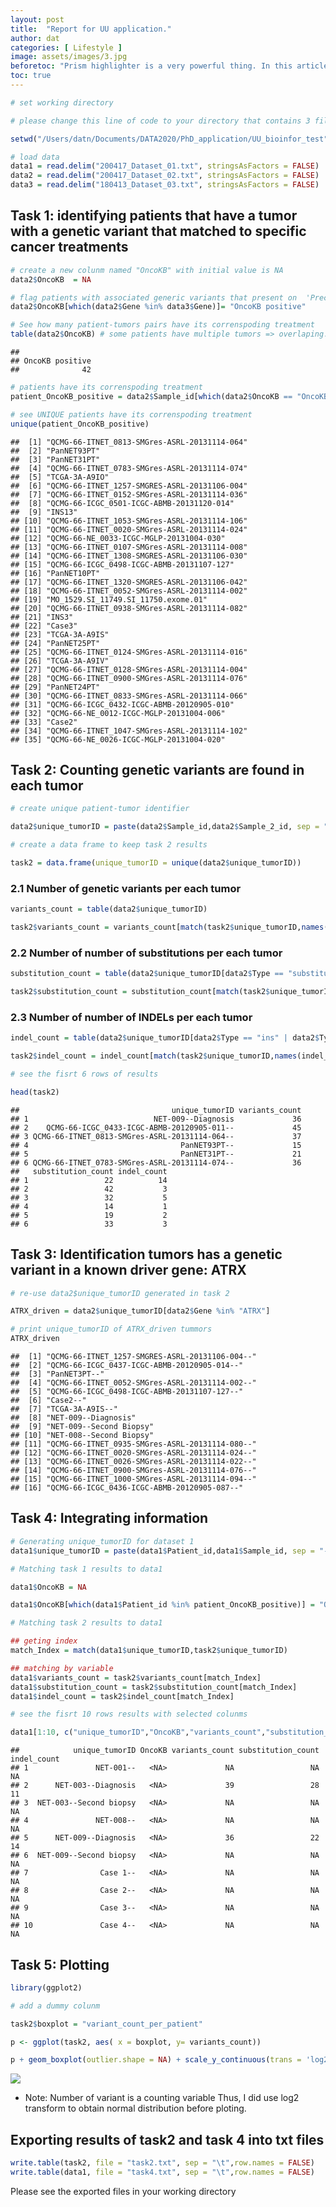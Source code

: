 ```yaml
---
layout: post
title:  "Report for UU application."
author: dat
categories: [ Lifestyle ]
image: assets/images/3.jpg
beforetoc: "Prism highlighter is a very powerful thing. In this article I'm going to show you what you can actually do with it, some tricks and tips while editing your post. Tocs is also enabled as you can see in summary."
toc: true
---
```


``` R
# set working directory

# please change this line of code to your directory that contains 3 files of dataset to reproduce my results.

setwd("/Users/datn/Documents/DATA2020/PhD_application/UU_bioinfor_test")

# load data
data1 = read.delim("200417_Dataset_01.txt", stringsAsFactors = FALSE)
data2 = read.delim("200417_Dataset_02.txt", stringsAsFactors = FALSE)
data3 = read.delim("180413_Dataset_03.txt", stringsAsFactors = FALSE)
```

Task 1: identifying patients that have a tumor with a genetic variant that matched to specific cancer treatments
----------------------------------------------------------------------------------------------------------------

``` R
# create a new colunm named "OncoKB" with initial value is NA
data2$OncoKB  = NA

# flag patients with associated generic variants that present on  'Precision Oncology Knowledge Base' as "OncoKB positive".
data2$OncoKB[which(data2$Gene %in% data3$Gene)]= "OncoKB positive"

# See how many patient-tumors pairs have its correnspoding treatment 
table(data2$OncoKB) # some patients have multiple tumors => overlaping.
```

    ## 
    ## OncoKB positive 
    ##              42

``` R
# patients have its correnspoding treatment
patient_OncoKB_positive = data2$Sample_id[which(data2$OncoKB == "OncoKB positive")]

# see UNIQUE patients have its correnspoding treatment
unique(patient_OncoKB_positive)
```

    ##  [1] "QCMG-66-ITNET_0813-SMGres-ASRL-20131114-064"
    ##  [2] "PanNET93PT"                                 
    ##  [3] "PanNET31PT"                                 
    ##  [4] "QCMG-66-ITNET_0783-SMGres-ASRL-20131114-074"
    ##  [5] "TCGA-3A-A9IO"                               
    ##  [6] "QCMG-66-ITNET_1257-SMGRES-ASRL-20131106-004"
    ##  [7] "QCMG-66-ITNET_0152-SMGres-ASRL-20131114-036"
    ##  [8] "QCMG-66-ICGC_0501-ICGC-ABMB-20131120-014"   
    ##  [9] "INS13"                                      
    ## [10] "QCMG-66-ITNET_1053-SMGres-ASRL-20131114-106"
    ## [11] "QCMG-66-ITNET_0020-SMGres-ASRL-20131114-024"
    ## [12] "QCMG-66-NE_0033-ICGC-MGLP-20131004-030"     
    ## [13] "QCMG-66-ITNET_0107-SMGres-ASRL-20131114-008"
    ## [14] "QCMG-66-ITNET_1308-SMGRES-ASRL-20131106-030"
    ## [15] "QCMG-66-ICGC_0498-ICGC-ABMB-20131107-127"   
    ## [16] "PanNET10PT"                                 
    ## [17] "QCMG-66-ITNET_1320-SMGRES-ASRL-20131106-042"
    ## [18] "QCMG-66-ITNET_0052-SMGres-ASRL-20131114-002"
    ## [19] "MO_1529.SI_11749.SI_11750.exome.01"         
    ## [20] "QCMG-66-ITNET_0938-SMGres-ASRL-20131114-082"
    ## [21] "INS3"                                       
    ## [22] "Case3"                                      
    ## [23] "TCGA-3A-A9IS"                               
    ## [24] "PanNET25PT"                                 
    ## [25] "QCMG-66-ITNET_0124-SMGres-ASRL-20131114-016"
    ## [26] "TCGA-3A-A9IV"                               
    ## [27] "QCMG-66-ITNET_0128-SMGres-ASRL-20131114-004"
    ## [28] "QCMG-66-ITNET_0900-SMGres-ASRL-20131114-076"
    ## [29] "PanNET24PT"                                 
    ## [30] "QCMG-66-ITNET_0833-SMGres-ASRL-20131114-066"
    ## [31] "QCMG-66-ICGC_0432-ICGC-ABMB-20120905-010"   
    ## [32] "QCMG-66-NE_0012-ICGC-MGLP-20131004-006"     
    ## [33] "Case2"                                      
    ## [34] "QCMG-66-ITNET_1047-SMGres-ASRL-20131114-102"
    ## [35] "QCMG-66-NE_0026-ICGC-MGLP-20131004-020"

Task 2: Counting genetic variants are found in each tumor
---------------------------------------------------------

``` r
# create unique patient-tumor identifier

data2$unique_tumorID = paste(data2$Sample_id,data2$Sample_2_id, sep = "--")

# create a data frame to keep task 2 results

task2 = data.frame(unique_tumorID = unique(data2$unique_tumorID))
```

### 2.1 Number of genetic variants per each tumor

``` r
variants_count = table(data2$unique_tumorID)

task2$variants_count = variants_count[match(task2$unique_tumorID,names(variants_count))]
```

### 2.2 Number of number of substitutions per each tumor

``` r
substitution_count = table(data2$unique_tumorID[data2$Type == "substitution"])

task2$substitution_count = substitution_count[match(task2$unique_tumorID,names(substitution_count))]
```

### 2.3 Number of number of INDELs per each tumor

``` r
indel_count = table(data2$unique_tumorID[data2$Type == "ins" | data2$Type == "del"])

task2$indel_count = indel_count[match(task2$unique_tumorID,names(indel_count))]

# see the fisrt 6 rows of results

head(task2)
```

    ##                                  unique_tumorID variants_count
    ## 1                            NET-009--Diagnosis             36
    ## 2    QCMG-66-ICGC_0433-ICGC-ABMB-20120905-011--             45
    ## 3 QCMG-66-ITNET_0813-SMGres-ASRL-20131114-064--             37
    ## 4                                  PanNET93PT--             15
    ## 5                                  PanNET31PT--             21
    ## 6 QCMG-66-ITNET_0783-SMGres-ASRL-20131114-074--             36
    ##   substitution_count indel_count
    ## 1                 22          14
    ## 2                 42           3
    ## 3                 32           5
    ## 4                 14           1
    ## 5                 19           2
    ## 6                 33           3

Task 3: Identification tumors has a genetic variant in a known driver gene: ATRX
--------------------------------------------------------------------------------

``` r
# re-use data2$unique_tumorID generated in task 2

ATRX_driven = data2$unique_tumorID[data2$Gene %in% "ATRX"]

# print unique_tumorID of ATRX_driven tummors
ATRX_driven
```

    ##  [1] "QCMG-66-ITNET_1257-SMGRES-ASRL-20131106-004--"
    ##  [2] "QCMG-66-ICGC_0437-ICGC-ABMB-20120905-014--"   
    ##  [3] "PanNET3PT--"                                  
    ##  [4] "QCMG-66-ITNET_0052-SMGres-ASRL-20131114-002--"
    ##  [5] "QCMG-66-ICGC_0498-ICGC-ABMB-20131107-127--"   
    ##  [6] "Case2--"                                      
    ##  [7] "TCGA-3A-A9IS--"                               
    ##  [8] "NET-009--Diagnosis"                           
    ##  [9] "NET-009--Second Biopsy"                       
    ## [10] "NET-008--Second Biopsy"                       
    ## [11] "QCMG-66-ITNET_0935-SMGres-ASRL-20131114-080--"
    ## [12] "QCMG-66-ITNET_0020-SMGres-ASRL-20131114-024--"
    ## [13] "QCMG-66-ITNET_0026-SMGres-ASRL-20131114-022--"
    ## [14] "QCMG-66-ITNET_0900-SMGres-ASRL-20131114-076--"
    ## [15] "QCMG-66-ITNET_1000-SMGres-ASRL-20131114-094--"
    ## [16] "QCMG-66-ICGC_0436-ICGC-ABMB-20120905-087--"

Task 4: Integrating information
-------------------------------

``` r
# Generating unique_tumorID for dataset 1
data1$unique_tumorID = paste(data1$Patient_id,data1$Sample_id, sep = "--")

# Matching task 1 results to data1

data1$OncoKB = NA

data1$OncoKB[which(data1$Patient_id %in% patient_OncoKB_positive)] = "OncoKB positive"

# Matching task 2 results to data1

## geting index
match_Index = match(data1$unique_tumorID,task2$unique_tumorID)

## matching by variable
data1$variants_count = task2$variants_count[match_Index]
data1$substitution_count = task2$substitution_count[match_Index]
data1$indel_count = task2$indel_count[match_Index]

# see the fisrt 10 rows results with selected colunms

data1[1:10, c("unique_tumorID","OncoKB","variants_count","substitution_count","indel_count")]
```

    ##            unique_tumorID OncoKB variants_count substitution_count indel_count
    ## 1               NET-001--   <NA>             NA                 NA          NA
    ## 2      NET-003--Diagnosis   <NA>             39                 28          11
    ## 3  NET-003--Second biopsy   <NA>             NA                 NA          NA
    ## 4               NET-008--   <NA>             NA                 NA          NA
    ## 5      NET-009--Diagnosis   <NA>             36                 22          14
    ## 6  NET-009--Second biopsy   <NA>             NA                 NA          NA
    ## 7                Case 1--   <NA>             NA                 NA          NA
    ## 8                Case 2--   <NA>             NA                 NA          NA
    ## 9                Case 3--   <NA>             NA                 NA          NA
    ## 10               Case 4--   <NA>             NA                 NA          NA

Task 5: Plotting
----------------

``` r
library(ggplot2)

# add a dummy colunm

task2$boxplot = "variant_count_per_patient"

p <- ggplot(task2, aes( x = boxplot, y= variants_count))

p + geom_boxplot(outlier.shape = NA) + scale_y_continuous(trans = 'log2') + theme_classic() + geom_jitter(shape=16, position=position_jitter(0.2), color = "blue")
```

![](test_uu_files/figure-markdown_github/unnamed-chunk-9-1.png)

-   Note: Number of variant is a counting variable Thus, I did use log2
    transform to obtain normal distribution before ploting.

Exporting results of task2 and task 4 into txt files
----------------------------------------------------

``` r
write.table(task2, file = "task2.txt", sep = "\t",row.names = FALSE)
write.table(data1, file = "task4.txt", sep = "\t",row.names = FALSE)
```

Please see the exported files in your working directory


